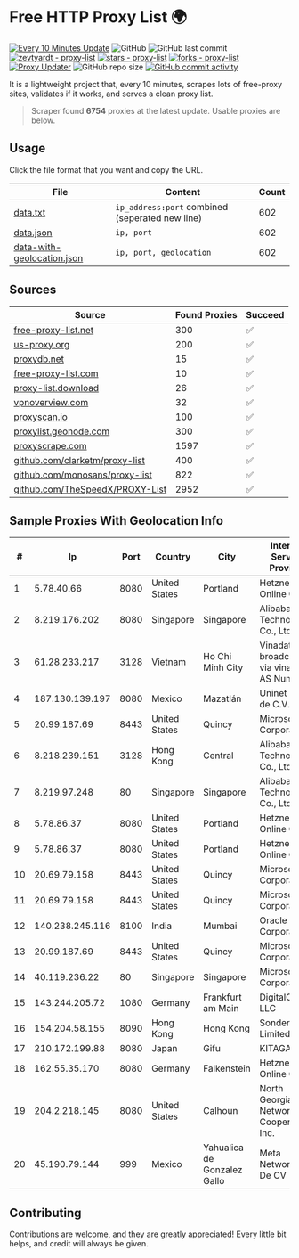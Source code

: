 
# Free HTTP Proxy List 🌍

[![Every 10 Minutes Update](https://github.com/mertguvencli/http-proxy-list/actions/workflows/main.yml/badge.svg?branch=main)](https://github.com/mertguvencli/http-proxy-list/actions/workflows/main.yml)
![GitHub](https://img.shields.io/github/license/mertguvencli/http-proxy-list)
![GitHub last commit](https://img.shields.io/github/last-commit/mertguvencli/http-proxy-list)
[![zevtyardt - proxy-list](https://img.shields.io/static/v1?label=zevtyardt&message=proxy-list&color=blue&logo=github)](https://github.com/zevtyardt/proxy-list "Go to GitHub repo")
[![stars - proxy-list](https://img.shields.io/github/stars/zevtyardt/proxy-list?style=social)](https://github.com/zevtyardt/proxy-list)
[![forks - proxy-list](https://img.shields.io/github/forks/zevtyardt/proxy-list?style=social)](https://github.com/zevtyardt/proxy-list)
[![Proxy Updater](https://github.com/zevtyardt/proxy-list/workflows/Proxy%20Updater/badge.svg)](https://github.com/zevtyardt/proxy-list/actions?query=workflow:"Proxy+Updater")
![GitHub repo size](https://img.shields.io/github/repo-size/zevtyardt/proxy-list)
[![GitHub commit activity](https://img.shields.io/github/commit-activity/m/zevtyardt/proxy-list?logo=commits)](https://github.com/zevtyardt/proxy-list/commits/main)

It is a lightweight project that, every 10 minutes, scrapes lots of free-proxy sites, validates if it works, and serves a clean proxy list.

> Scraper found **6754** proxies at the latest update. Usable proxies are below.

## Usage

Click the file format that you want and copy the URL.

|File|Content|Count|
|----|-------|-----|
|[data.txt](https://raw.githubusercontent.com/mertguvencli/http-proxy-list/main/proxy-list/data.txt)|`ip_address:port` combined (seperated new line)|602|
|[data.json](https://raw.githubusercontent.com/mertguvencli/http-proxy-list/main/proxy-list/data.json)|`ip, port`|602|
|[data-with-geolocation.json](https://raw.githubusercontent.com/mertguvencli/http-proxy-list/main/proxy-list/data-with-geolocation.json)|`ip, port, geolocation`|602|

## Sources

|Source|Found Proxies|Succeed|
|------|-------------|-------|
|[free-proxy-list.net](https://free-proxy-list.net)|300|✅|
|[us-proxy.org](https://www.us-proxy.org)|200|✅|
|[proxydb.net](http://proxydb.net)|15|✅|
|[free-proxy-list.com](https://free-proxy-list.com/?page=&port=&type%5B%5D=http&type%5B%5D=https&up_time=0&search=Search)|10|✅|
|[proxy-list.download](https://www.proxy-list.download/HTTP)|26|✅|
|[vpnoverview.com](https://vpnoverview.com/privacy/anonymous-browsing/free-proxy-servers)|32|✅|
|[proxyscan.io](https://www.proxyscan.io)|100|✅|
|[proxylist.geonode.com](https://proxylist.geonode.com/api/proxy-list?limit=300&page=1&sort_by=lastChecked&sort_type=desc&protocols=http,https)|300|✅|
|[proxyscrape.com](https://api.proxyscrape.com/v2/?request=displayproxies&protocol=http&timeout=10000&country=all&ssl=all&anonymity=all)|1597|✅|
|[github.com/clarketm/proxy-list](https://raw.githubusercontent.com/clarketm/proxy-list/master/proxy-list-raw.txt)|400|✅|
|[github.com/monosans/proxy-list](https://raw.githubusercontent.com/monosans/proxy-list/main/proxies/http.txt)|822|✅|
|[github.com/TheSpeedX/PROXY-List](https://raw.githubusercontent.com/TheSpeedX/PROXY-List/master/http.txt)|2952|✅|


## Sample Proxies With Geolocation Info

|#|Ip|Port|Country|City|Internet Service Provider|
|-|--|----|-------|----|-------------------------|
|1|5.78.40.66|8080|United States|Portland|Hetzner Online GmbH|
|2|8.219.176.202|8080|Singapore|Singapore|Alibaba (US) Technology Co., Ltd.|
|3|61.28.233.217|3128|Vietnam|Ho Chi Minh City|Vinadata broadcast via vinagame AS Number|
|4|187.130.139.197|8080|Mexico|Mazatlán|Uninet S.A. de C.V.|
|5|20.99.187.69|8443|United States|Quincy|Microsoft Corporation|
|6|8.218.239.151|3128|Hong Kong|Central|Alibaba (US) Technology Co., Ltd.|
|7|8.219.97.248|80|Singapore|Singapore|Alibaba (US) Technology Co., Ltd.|
|8|5.78.86.37|8080|United States|Portland|Hetzner Online GmbH|
|9|5.78.86.37|8080|United States|Portland|Hetzner Online GmbH|
|10|20.69.79.158|8443|United States|Quincy|Microsoft Corporation|
|11|20.69.79.158|8443|United States|Quincy|Microsoft Corporation|
|12|140.238.245.116|8100|India|Mumbai|Oracle Corporation|
|13|20.99.187.69|8443|United States|Quincy|Microsoft Corporation|
|14|40.119.236.22|80|Singapore|Singapore|Microsoft Corporation|
|15|143.244.205.72|1080|Germany|Frankfurt am Main|DigitalOcean, LLC|
|16|154.204.58.155|8090|Hong Kong|Hong Kong|Sondercloud Limited|
|17|210.172.199.88|8080|Japan|Gifu|KITAGATA|
|18|162.55.35.170|8080|Germany|Falkenstein|Hetzner Online GmbH|
|19|204.2.218.145|8080|United States|Calhoun|North Georgia Network Cooperative, Inc.|
|20|45.190.79.144|999|Mexico|Yahualica de Gonzalez Gallo|Meta Networks SA De CV|



## Contributing

Contributions are welcome, and they are greatly appreciated! Every
little bit helps, and credit will always be given.

